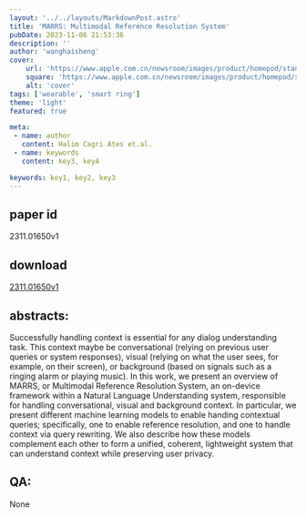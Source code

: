 ```yaml
---
layout: '../../layouts/MarkdownPost.astro'
title: 'MARRS: Multimodal Reference Resolution System'
pubDate: 2023-11-06 21:53:36
description: ''
author: 'wanghaisheng'
cover:
    url: 'https://www.apple.com.cn/newsroom/images/product/homepod/standard/Apple-HomePod-hero-230118_big.jpg.large_2x.jpg'
    square: 'https://www.apple.com.cn/newsroom/images/product/homepod/standard/Apple-HomePod-hero-230118_big.jpg.large_2x.jpg'
    alt: 'cover'
tags: ['wearable', 'smart ring'] 
theme: 'light'
featured: true

meta:
 - name: author
   content: Halim Cagri Ates et.al.
 - name: keywords
   content: key3, key4

keywords: key1, key2, key3
---
```


## paper id
2311.01650v1
## download
[2311.01650v1](http://arxiv.org/abs/2311.01650v1)
## abstracts:
Successfully handling context is essential for any dialog understanding task. This context maybe be conversational (relying on previous user queries or system responses), visual (relying on what the user sees, for example, on their screen), or background (based on signals such as a ringing alarm or playing music). In this work, we present an overview of MARRS, or Multimodal Reference Resolution System, an on-device framework within a Natural Language Understanding system, responsible for handling conversational, visual and background context. In particular, we present different machine learning models to enable handing contextual queries; specifically, one to enable reference resolution, and one to handle context via query rewriting. We also describe how these models complement each other to form a unified, coherent, lightweight system that can understand context while preserving user privacy.
## QA:
None
